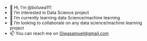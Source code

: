 - 👋 Hi, I’m @boluwa111
- 👀 I’m interested in Data Science project
- 🌱 I’m currently learning data Science/machine learning
- 💞️ I’m looking to collaborate on any data science/machine learning project
- 📫 You can reach me on Giwasamuel@gmail.com

<!---
boluwa111/boluwa111 is a ✨ special ✨ repository because its `README.md` (this file) appears on your GitHub profile.
You can click the Preview link to take a look at your changes.
--->

